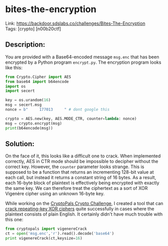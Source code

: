 bites-the-encryption
====================

Link: https://backdoor.sdslabs.co/challenges/Bites-The-Encryption \
Tags: [crypto] [n00b20ctf]

Description:
------------

You are provided with a Base64-encoded message `msg.enc` that has been encrypted by a Python program `encrypt.py`. The encryption program looks like this:

```python
from Crypto.Cipher import AES
from base64 import b64encode
import os
import secert

key = os.urandom(16)
msg = secert.msg
nonce = b"     177013     " # dont google this

crypto = AES.new(key, AES.MODE_CTR, counter=lambda: nonce)
msg = crypto.encrypt(msg)
print(b64encode(msg))
```

Solution:
---------

On the face of it, this looks like a difficult one to crack. When implemented correctly, AES in CTR mode should be impossible to decipher without the correct key. However, the `counter` parameter looks strange. This is supposed to be a function that returns an incrementing 128-bit value at each call, but instead it returns a constant string of 16 bytes. As a result, each 16-byte block of plaintext is effectively being encrypted with exactly the same key. We can therefore treat the ciphertext as a sort of XOR Vigenère cipher using an unknown 16-byte key.

While working on the [CryptoPals Crypto Challenge](https://cryptopals.com/), I created a tool that can [crack repeating-key XOR ciphers](../_lib/cryptopals.py) quite successfully in cases where the plaintext consists of plain English. It certainly didn't have much trouble with this one:

```python
from cryptopals import vigenereCrack
ct = open('msg.enc','r').read().decode('base64')
print vigenereCrack(ct,keysize=16)
```
